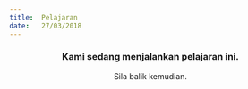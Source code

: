 ```yaml
---
title:  Pelajaran
date:   27/03/2018
---
```


### <center>Kami sedang menjalankan pelajaran ini.</center>
<center>Sila balik kemudian.</center>